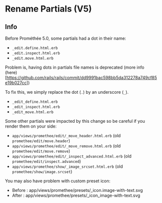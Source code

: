 # Rename Partials (V5)

## Info

Before Prométhée 5.0, some partials had a dot in their name:
  - `_edit.define.html.erb`
  - `_edit.inspect.html.erb`
  - `_edit.move.html.erb`

Problem is, having dots in partials file names is deprecated (more info (here)[https://github.com/rails/rails/commit/dd9991bac598bb5da312278a749cf85e19b027cc])

To fix this, we simply replace the dot (`.`) by an underscore (`_`).
  - `_edit_define.html.erb`
  - `_edit_inspect.html.erb`
  - `_edit_move.html.erb`

Some other partials were impacted by this change so be careful if you render them on your side:
  - `app/views/promethee/edit/_move_header.html.erb` (old `promethee/edit/move.header`)
  - `app/views/promethee/edit/_move_remove.html.erb` (old `promethee/edit/move.remove`)
  - `app/views/promethee/edit/_inspect_advanced.html.erb` (old `promethee/edit/inspect.advanced`)
  - `app/views/promethee/show/_image_srcset.html.erb` (old `promethee/show/image.srcset`)

You may also have problem with custom preset icon:
  - Before : app/views/promethee/presets/_icon.image-with-text.svg
  - After : app/views/promethee/presets/_icon_image-with-text.svg